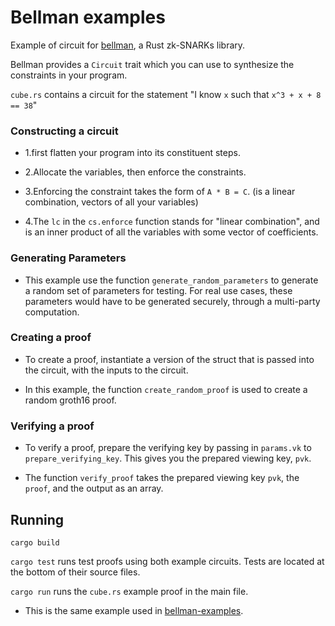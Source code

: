 # Bellman examples 

Example of circuit for [bellman](https://github.com/zkcrypto/bellman/), a Rust zk-SNARKs library.

Bellman provides a `Circuit` trait which you can use to synthesize the constraints in your program.
 
 `cube.rs` contains a circuit for the statement "I know `x` such that `x^3 + x + 8 == 38`"
 
### Constructing a circuit  

* 1.first flatten your program into its constituent steps. 

* 2.Allocate the variables, then enforce the constraints. 

* 3.Enforcing the constraint takes the form of `A * B = C`. (is a linear combination, vectors of all your variables)

* 4.The `lc` in the `cs.enforce` function stands for "linear combination", and is an inner product of all the variables with some vector of coefficients.

### Generating Parameters 

* This example use the function `generate_random_parameters` to generate a random set of parameters for testing. For real use cases, these parameters would have to be generated securely, through a multi-party computation. 

### Creating a proof

* To create a proof, instantiate a version of the struct that is passed into the circuit, with the inputs to the circuit. 

* In this example, the function `create_random_proof` is used to create a random groth16 proof. 

### Verifying a proof

* To verify a proof, prepare the verifying key by passing in `params.vk` to `prepare_verifying_key`. This gives you the prepared viewing key, `pvk`.

* The function `verify_proof` takes the prepared viewing key `pvk`, the `proof`, and the output as an array.

## Running 

`cargo build`

`cargo test` runs test proofs using both example circuits. Tests are located at the bottom of their source files.

`cargo run` runs the `cube.rs` example proof in the main file.


- This is the same example used in [bellman-examples](https://github.com/arcalinea/bellman-examples).